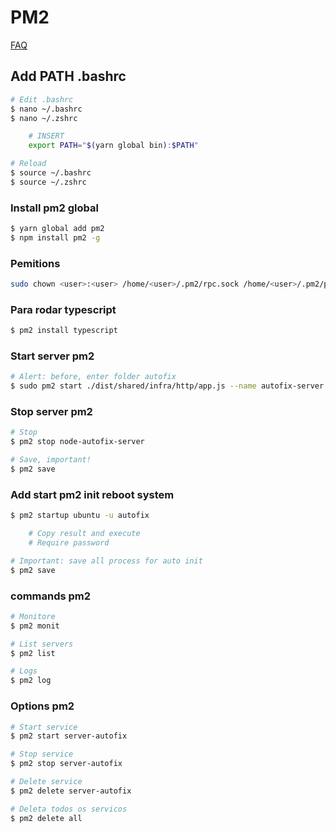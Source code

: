 # PM2

[FAQ](../FAQ.md)

## Add PATH .bashrc

```bash
# Edit .bashrc
$ nano ~/.bashrc
$ nano ~/.zshrc

    # INSERT
    export PATH="$(yarn global bin):$PATH"

# Reload
$ source ~/.bashrc
$ source ~/.zshrc
```

### Install pm2 global

```bash
$ yarn global add pm2
$ npm install pm2 -g
```

### Pemitions

```bash
sudo chown <user>:<user> /home/<user>/.pm2/rpc.sock /home/<user>/.pm2/pub.sock
```

### Para rodar typescript

```bash
$ pm2 install typescript
```

### Start server pm2

```bash
# Alert: before, enter folder autofix
$ sudo pm2 start ./dist/shared/infra/http/app.js --name autofix-server
```

### Stop server pm2

```bash
# Stop
$ pm2 stop node-autofix-server

# Save, important!
$ pm2 save
```

### Add start pm2 init reboot system

```bash
$ pm2 startup ubuntu -u autofix

    # Copy result and execute
    # Require password

# Important: save all process for auto init
$ pm2 save
```

### commands pm2

```bash
# Monitore
$ pm2 monit

# List servers
$ pm2 list

# Logs
$ pm2 log
```

### Options pm2

```bash
# Start service
$ pm2 start server-autofix

# Stop service
$ pm2 stop server-autofix

# Delete service
$ pm2 delete server-autofix

# Deleta todos os servicos
$ pm2 delete all
```
